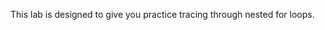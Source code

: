 This lab is designed to give you practice tracing through nested <word data-key="for">for</word> loops.